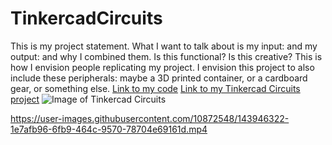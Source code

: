 # TinkercadCircuits
This is my project statement. What I want to talk about is my input: and my output: and why I combined them. Is this functional? Is this creative? This is how I envision people replicating my project. I envision this project to also include these peripherals: maybe a 3D printed container, or a cardboard gear, or something else.
[Link to my code](https://makeademic.github.io/TinkercadCircuits/TinkercadCircuitsCode.ino)
[Link to my Tinkercad Circuits project](https://www.tinkercad.com/things/jM38OyfsCgQ-arduino-rgb-led-piezo-music-sync)
![Image of Tinkercad Circuits](https://makeademic.github.io/TinkercadCircuits/TinkercadCircuitsImage.png)


https://user-images.githubusercontent.com/10872548/143946322-1e7afb96-6fb9-464c-9570-78704e69161d.mp4

